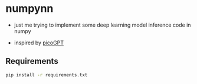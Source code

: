 # numpynn

- just me trying to implement some deep learning model inference code in numpy

- inspired by [picoGPT](https://github.com/jaymody/picoGPT)

## Requirements

```bash
pip install -r requirements.txt
```